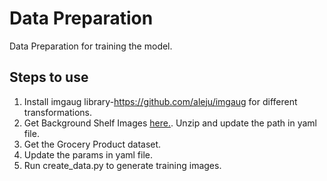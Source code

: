 # Data Preparation
Data Preparation for training the model.

## Steps to use

1. Install imgaug library-https://github.com/aleju/imgaug for different transformations.
2. Get Background Shelf Images <a href="https://drive.google.com/open?id=1EzFlJSU1hk7Y2vBWU-kk3WmxO399ECXc">here.</a>. Unzip and update the path in yaml file.
3. Get the Grocery Product dataset. 
4. Update the params in yaml file.
4. Run create_data.py to generate training images.
